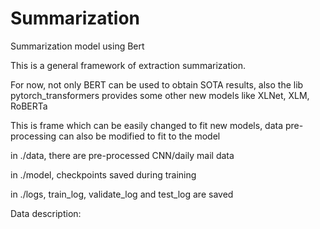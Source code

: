 # Summarization
Summarization model using Bert

This is a general framework of extraction summarization.

For now, not only BERT can be used to obtain SOTA results, also the lib pytorch_transformers provides some other new models like XLNet, XLM, RoBERTa

This is frame which can be easily changed to fit new models, data pre-processing can also be modified to fit to the model

in ./data, there are pre-processed CNN/daily mail data

in ./model, checkpoints saved during training 

in ./logs, train_log, validate_log and test_log are saved

Data description:

